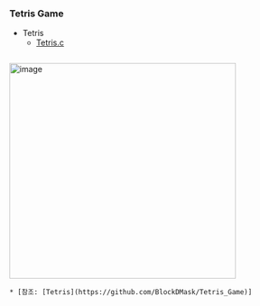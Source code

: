 
### Tetris Game
* Tetris
    * [Tetris.c](https://github.com/csbyun-data/C-Pro/blob/main/chap06/Tetris/tetris.c)
   ```
   ```
<img width="401" height="382" alt="image" src="https://github.com/user-attachments/assets/3c46bb16-5a16-45f2-bdbc-62b24c7af1c4" />

    * [참조: [Tetris](https://github.com/BlockDMask/Tetris_Game)]
